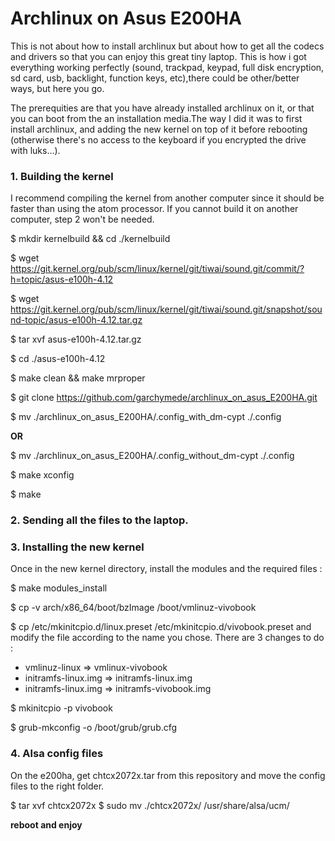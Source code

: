 # Archlinux on Asus E200HA

This is not about how to install archlinux but about how to get all the codecs and drivers so that you can enjoy this great tiny laptop. This is how i got everything working perfectly (sound, trackpad, keypad, full disk encryption, sd card, usb, backlight, function keys, etc),there could be other/better ways, but here you go.

The prerequities are that you have already installed archlinux on it, or that you can boot from the an installation media.The way I did it was to first install archlinux, and adding the new kernel on top of it before rebooting (otherwise there's no access to the keyboard if you encrypted the drive with luks...).


### 1. Building the kernel 

I recommend compiling the kernel from another computer since it should be faster than using the atom processor. If you cannot build it on another computer, step 2 won't be needed.

$ mkdir kernelbuild && cd ./kernelbuild

$ wget https://git.kernel.org/pub/scm/linux/kernel/git/tiwai/sound.git/commit/?h=topic/asus-e100h-4.12

$ wget https://git.kernel.org/pub/scm/linux/kernel/git/tiwai/sound.git/snapshot/sound-topic/asus-e100h-4.12.tar.gz

$ tar xvf asus-e100h-4.12.tar.gz

$ cd ./asus-e100h-4.12

$ make clean && make mrproper

$ git clone https://github.com/garchymede/archlinux_on_asus_E200HA.git

  $ mv ./archlinux_on_asus_E200HA/.config_with_dm-cypt ./.config

<b>OR</b>

  $ mv ./archlinux_on_asus_E200HA/.config_without_dm-cypt ./.config

$ make xconfig

$ make


### 2. Sending all the files to the laptop. 


### 3. Installing the new kernel

Once in the new kernel directory, install the modules and the required files : 

$ make modules_install

$ cp -v arch/x86_64/boot/bzImage /boot/vmlinuz-vivobook

$ cp /etc/mkinitcpio.d/linux.preset /etc/mkinitcpio.d/vivobook.preset
and modify the file according to the name you chose. There are 3 changes to do :
- vmlinuz-linux => vmlinux-vivobook
- initramfs-linux.img => initramfs-linux.img
- initramfs-linux.img => initramfs-vivobook.img

$ mkinitcpio -p vivobook

$ grub-mkconfig -o /boot/grub/grub.cfg


### 4. Alsa config files

On the e200ha, get chtcx2072x.tar from this repository and move the config files to the right folder.

$ tar xvf chtcx2072x
$ sudo mv ./chtcx2072x/ /usr/share/alsa/ucm/

<b>reboot and enjoy</b>





